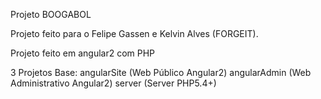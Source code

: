 Projeto BOOGABOL

Projeto feito para o Felipe Gassen e Kelvin Alves (FORGEIT).


Projeto feito em angular2 com PHP

3 Projetos Base:
angularSite     (Web Público Angular2)
angularAdmin    (Web Administrativo Angular2)
server          (Server PHP5.4+)